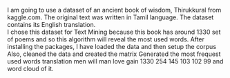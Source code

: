 I am going to use a dataset of an ancient book of wisdom, Thirukkural from kaggle.com. The original text was written in Tamil language. The dataset contains its English translation.  
I chose this dataset for Text Mining because this book has around 1330 set of poems and so this algorithm will reveal the most used words.
After installing the packages, I have loaded the data and then setup the corpus
Also, cleaned the data and created the matrix
Generated the most frequest used words
translation         men        will         man        love        gain 
       1330         254         145         103         102          99 
and word cloud of it.
